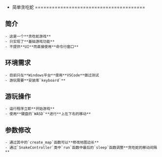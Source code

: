 * 简单贪吃蛇
=======================================

## 简介
    - 这是一个**贪吃蛇游戏**
    - 只实现了**基础游戏功能**
    - 不提供**UI**而直接使用**命令行窗口**

## 环境需求
    - 目前只在**Windows平台**使用**VSCode**做过测试
    - 游玩需要**安装库`keyboard`**

## 游玩操作
    - 运行程序立即**开始游戏**
    - 使用**键盘的`WASD`**进行**上左下右的移动**

## 参数修改
    - 通过其中的`create_map`函数可以**修改地图边长**
    - 通过`SnakeController`类中`run`函数中最后的`sleep`函数调整**贪吃蛇的移动间隔**
    
